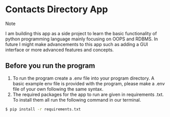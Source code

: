 # Contacts Directory App

> [!NOTE]
>    I am building this app as a side project to learn the basic functionality of python programming language mainly focusing on OOPS and RDBMS. In future I might make advancements to this app such as adding a GUI interface or more advanced features and concepts.

## Before you run the program
1. To run the program create a .env file into your program directory. A basic example env file is provided with the program, please make a .env file of your own following the same syntax.
2. The required packages for the app to run are given in requirements .txt. To install them all run the following command in our terminal.
```sh
$ pip install -r requirements.txt
```
